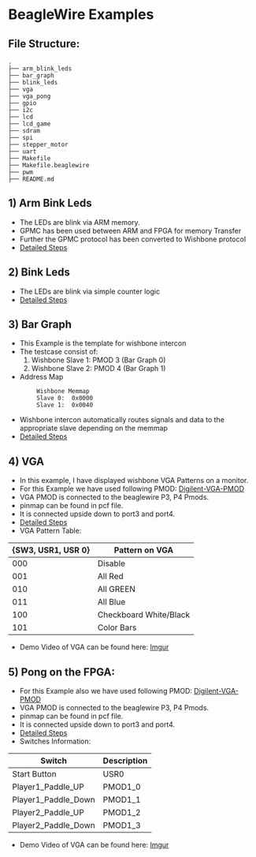 # BeagleWire Examples

## File Structure:

```
.
├── arm_blink_leds 
├── bar_graph
├── blink_leds
├── vga
├── vga_pong
├── gpio
├── i2c
├── lcd
├── lcd_game
├── sdram
├── spi
├── stepper_motor
├── uart
├── Makefile
├── Makefile.beaglewire
├── pwm
├── README.md
```

## 1) Arm Bink Leds

- The LEDs are blink via ARM memory.
- GPMC has been used between ARM and FPGA for memory Transfer
- Further the GPMC protocol has been converted to Wishbone protocol
- [Detailed Steps](https://beaglewire.github.io/Examples/arm_blink_leds.html)

## 2) Bink Leds

- The LEDs are blink via simple counter logic
- [Detailed Steps](https://beaglewire.github.io/Examples/blink_leds.html)

## 3) Bar Graph

- This Example is the template for wishbone intercon
- The testcase consist of:
    1. Wishbone Slave 1: PMOD 3 (Bar Graph 0)
    2. Wishbone Slave 2: PMOD 4 (Bar Graph 1)
- Address Map
```
        Wishbone Memmap
        Slave 0:  0x0000
        Slave 1:  0x0040
```
- Wishbone intercon automatically routes signals and data to the appropriate slave depending on the memmap
- [Detailed Steps](https://beaglewire.github.io/Examples/bar_graph.html)

## 4) VGA

- In this example, I have displayed wishbone VGA Patterns on a monitor.
- For this Example we have used following PMOD: [Digilent-VGA-PMOD](https://www.tanotis.com/products/digilent-410-345-evaluation-board-pmod-trade-vga-video-graphics-array-12-bit-rgb444-colour-depth?gclid=CjwKCAjw092IBhAwEiwAxR1lRn8s2O1nUpSEIg9vGi8F0Ejb-Zt24NGQHJ1PMexA8tO4YbSnNggPlRoCW9sQAvD_BwE)
- VGA PMOD is connected to the beaglewire P3, P4 Pmods.
- pinmap can be found in pcf file.
- It is connected upside down to port3 and port4.
- [Detailed Steps](https://beaglewire.github.io/Examples/vga.html)
- VGA Pattern Table: 

| {SW3, USR1, USR 0} | Pattern on VGA |
| ----------- | ----------- |
|     000     | Disable       |
|     001     | All Red       |
|     010     | All GREEN       |
|     011     | All Blue        |
|     100     | Checkboard White/Black       |
|     101     | Color Bars       |

- Demo Video of VGA can be found here: [Imgur](https://imgur.com/sAeCMZ2)

## 5) Pong on the FPGA:

- For this Example also we have used following PMOD: [Digilent-VGA-PMOD](https://www.tanotis.com/products/digilent-410-345-evaluation-board-pmod-trade-vga-video-graphics-array-12-bit-rgb444-colour-depth?gclid=CjwKCAjw092IBhAwEiwAxR1lRn8s2O1nUpSEIg9vGi8F0Ejb-Zt24NGQHJ1PMexA8tO4YbSnNggPlRoCW9sQAvD_BwE)
- VGA PMOD is connected to the beaglewire P3, P4 Pmods.
- pinmap can be found in pcf file.
- It is connected upside down to port3 and port4.
- [Detailed Steps](https://beaglewire.github.io/Examples/vga_pong.html)
- Switches Information: 

| Switch | Description |
| ----------- | ----------- |
|     Start Button    | USR0       |
|     Player1_Paddle_UP     | PMOD1_0       |
|     Player1_Paddle_Down     | PMOD1_1       |
|     Player2_Paddle_UP     | PMOD1_2     |
|     Player2_Paddle_Down    | PMOD1_3       |


- Demo Video of VGA can be found here: [Imgur](https://imgur.com/V1f6uFf)